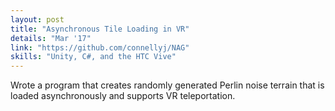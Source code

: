 ```yaml
---
layout: post
title: "Asynchronous Tile Loading in VR"
details: "Mar '17"
link: "https://github.com/connellyj/NAG"
skills: "Unity, C#, and the HTC Vive"
---
```


Wrote a program that creates randomly generated Perlin noise terrain that is loaded asynchronously and supports VR teleportation.
